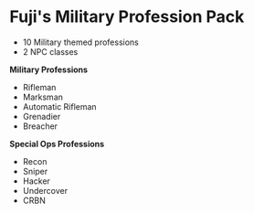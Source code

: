 # Fuji's Military Profession Pack

 - 10 Military themed professions
 - 2 NPC classes

**Military Professions**
 - Rifleman
 - Marksman
 - Automatic Rifleman
 - Grenadier
 - Breacher

**Special Ops Professions**
 - Recon
 - Sniper
 - Hacker
 - Undercover
 - CRBN
